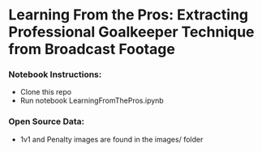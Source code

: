 # Learning From the Pros: Extracting Professional Goalkeeper Technique from Broadcast Footage

### Notebook Instructions:
* Clone this repo 
* Run notebook LearningFromThePros.ipynb

### Open Source Data:
* 1v1 and Penalty images are found in the images/ folder
